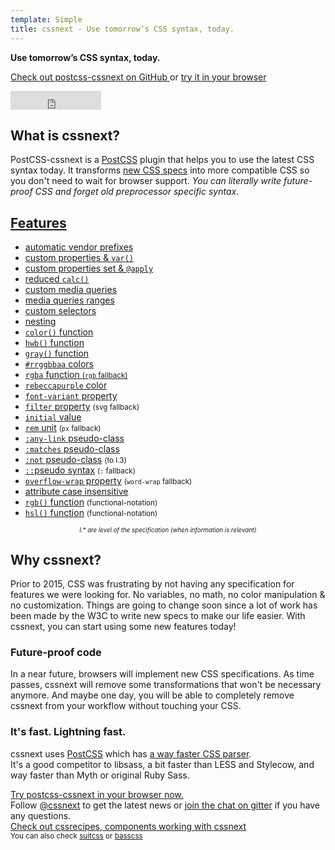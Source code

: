 ```yaml
---
template: Simple
title: cssnext - Use tomorrow’s CSS syntax, today.
---
```

<div class="cssnext-Jumbotron cssnext-Jumbotron--default cssnext-Center cssnext-Light">
  <section class="r-Grid">
    <div class="r-Grid-cell">
      <strong class="cssnext-Jumbotron-title">Use tomorrow’s CSS syntax, today.</strong>
      <p>
        <a
          title="github.com/MoOx/postcss-cssnext"
          href="https://github.com/MoOx/postcss-cssnext"
        >
          Check out postcss-cssnext on GitHub
        </a>
        or
        <a href="/playground/">
          try it in your browser
        </a>
      </p>
      <iframe
        frameborder="0" scrolling="0"
        width="145px" height="30px"
        style="vertical-align: middle"
        src="https://ghbtns.com/github-btn.html?user=MoOx&repo=postcss-cssnext&type=star&count=true&size=large"
      ></iframe>
      <script async src="//cdn.carbonads.com/carbon.js?zoneid=1673&serve=C6AILKT&placement=cssnextio" id="_carbonads_js"></script>
    </div>
  </section>
</div>

<section class="r-Grid cssnext-Section">
  <div class="r-Grid-cell r-minM--1of3">
    <h2 class="cssnext-Section-title">What is cssnext?</h2>
    <p class="cssnext-Section-content">
      PostCSS-cssnext is a <a href="https://github.com/postcss/postcss#readme">PostCSS</a>
      plugin that helps you to use the latest CSS syntax today.
      It transforms
      <a href="http://www.xanthir.com/b4Ko0">new CSS specs</a>
      into more compatible CSS
      so you don't need to wait for browser support.
      <em class="cssnext-Section-highlight">
        You can literally write future-proof CSS
        and forget old preprocessor specific syntax.
      </em>
    </p>
  </div>
  <div class="r-Grid-cell r-minM--2of3">
  <h2 class="cssnext-Section-title"><a href="/features/">Features</a></h2>
    <ul class="r-Grid cssnext-List cssnext-FeaturesList">
      <li class="r-Grid-cell r-minS--1of2">
        <a href="/features/#automatic-vendor-prefixes">automatic vendor prefixes</a>
      </li>
      <li class="r-Grid-cell r-minS--1of2">
        <a href="/features/#custom-properties-var">custom properties &amp; <code>var()</code></a>
      </li>
      <li class="r-Grid-cell r-minS--1of2">
        <a href="/features/#custom-properties-set-apply">custom properties set &amp; <code>@apply</code></a>
      </li>
      <li class="r-Grid-cell r-minS--1of2">
        <a href="/features/#reduced-calc">reduced <code>calc()</code></a>
      </li>
      <li class="r-Grid-cell r-minS--1of2">
        <a href="/features/#custom-media-queries">custom media queries</a>
      </li>
      <li class="r-Grid-cell r-minS--1of2">
        <a href="/features/#media-queries-ranges">media queries ranges</a>
      </li>
      <li class="r-Grid-cell r-minS--1of2">
        <a href="/features/#custom-selectors">custom selectors</a>
      </li>
      <li class="r-Grid-cell r-minS--1of2">
        <a href="/features/#nesting">nesting</a>
      </li>
      <li class="r-Grid-cell r-minS--1of2">
        <a href="/features/#color-function"><code>color()</code> function</a>
      </li>
      <li class="r-Grid-cell r-minS--1of2">
        <a href="/features/#hwb-function"><code>hwb()</code> function</a>
      </li>
      <li class="r-Grid-cell r-minS--1of2">
        <a href="/features/#gray-function"><code>gray()</code> function</a>
      </li>
      <li class="r-Grid-cell r-minS--1of2">
        <a href="/features/#rrggbbaa-colors"><code>#rrggbbaa</code> colors</a>
      </li>
      <li class="r-Grid-cell r-minS--1of2">
        <a href="/features/#rgba-function-rgb-fallback"><code>rgba</code> function
          <small class="cssnext-FeaturesList-small">
            (<code>rgb</code> fallback</code>)
          </small>
        </a>
      </li>
      <li class="r-Grid-cell r-minS--1of2">
        <a href="/features/#rebeccapurple-color"><code>rebeccapurple</code> color</a>
      </li>
      <li class="r-Grid-cell r-minS--1of2">
        <a href="/features/#font-variant-property"><code>font-variant</code> property</a>
      </li>
      <li class="r-Grid-cell r-minS--1of2">
        <a href="/features/#filter-property"><code>filter</code> property</a>
        <small class="cssnext-FeaturesList-small">
          (svg fallback)
        </small>
      </li>
      <li class="r-Grid-cell r-minS--1of2">
        <a href="/features/#initial-value"><code>initial</code> value</a>
      </li>
      <li class="r-Grid-cell r-minS--1of2">
        <a href="/features/#rem-unit-px-fallback"><code>rem</code> unit</a>
        <small class="cssnext-FeaturesList-small">
          (<code>px</code> fallback)
        </small>
      </li>
      <li class="r-Grid-cell r-minS--1of2">
        <a href="/features/#any-link-pseudo-class"><code>:any-link</code> pseudo-class</a>
      </li>
      <li class="r-Grid-cell r-minS--1of2">
        <a href="/features/#matches-pseudo-class"><code>:matches</code> pseudo-class</a>
      </li>
      <li class="r-Grid-cell r-minS--1of2">
        <a href="/features/#not-pseudo-class"><code>:not</code> pseudo-class</a>
        <small class="cssnext-FeaturesList-small">
          (to l.3)
        </small>
      </li>
      <li class="r-Grid-cell r-minS--1of2">
        <a href="/features/#pseudo-syntax-fallback"><code>::</code>pseudo syntax</a>
        <small class="cssnext-FeaturesList-small">
          (<code>:</code> fallback)
        </small>
      </li>
      <li class="r-Grid-cell r-minS--1of2">
        <a href="/features/#replace-overflow-wrap"><code>overflow-wrap</code> property</a>
        <small class="cssnext-FeaturesList-small">
          (<code>word-wrap</code> fallback)
        </small>
      </li>
      <li class="r-Grid-cell r-minS--1of2">
        <a href="/features/#attribute-case-insensitive">attribute case insensitive</a>
      </li>
      <li class="r-Grid-cell r-minS--1of2">
        <a href="/features/#rgb-function-functional-notation"><code>rgb()</code> function</a>
        <small class="cssnext-FeaturesList-small">
          (functional-notation)
        </small>
      </li>
      <li class="r-Grid-cell r-minS--1of2">
        <a href="/features/#hsl-function-functional-notation"><code>hsl()</code> function</a>
        <small class="cssnext-FeaturesList-small">
          (functional-notation)
        </small>
      </li>
    </ul>
    <small
      class="cssnext-FeaturesList-small"
      style="display: block; text-align: center;"
    >
      <small>
        <em>l.* are level of the specification (when information is relevant)</em>
      </small>
    </small>
  </div>
</section>

<section class="cssnext-Jumbotron cssnext-Jumbotron--whiteRoad">
  <div class="r-Grid cssnext-Center">
    <div class="r-Grid-cell r-minM--1of2 cssnext-Section">
      <h2 class="cssnext-Section-title">Why cssnext?</h2>
      <p class="cssnext-Section-content" style="text-align: left">
        Prior to 2015, CSS was frustrating by not having any specification for features we were looking for.
        No variables, no math, no color manipulation & no customization.
        Things are going to change soon since a lot of work has been made by the W3C to write new specs to make our life easier.
        With cssnext, you can start using some new features today!
      </p>
    </div>
  </div>
</section>

<section class="cssnext-Jumbotron cssnext-Jumbotron--darkDeloreanFront cssnext-Light">
  <div class="r-Grid">
    <div class="r-Grid-cell r-minM--1of2 cssnext-Section">
      <h3 class="cssnext-Section-title">Future-proof code</h3>
      <p class="cssnext-Section-content">
        In a near future, browsers will implement new CSS specifications. As time passes, cssnext will remove some transformations that won't be necessary anymore.
        And maybe one day, you will be able to completely remove cssnext from your workflow without touching your CSS.
      </p>
    </div>
  </div>
</section>

<section class="cssnext-Jumbotron cssnext-Jumbotron--lightFast">
  <div class="r-Grid">
    <div class="r-Grid-cell r-minM--1of2"></div>
    <div class="r-Grid-cell r-minM--1of2 cssnext-Section">
      <h3 class="cssnext-Section-title">It's fast. Lightning fast.</h3>
      <p class="cssnext-Section-content">
        cssnext uses <a href="https://github.com/postcss/postcss">PostCSS</a>
        which has
        <a href="https://github.com/postcss/benchmark">a way faster CSS parser</a>.
        <br />
        It's a good competitor to libsass, a bit faster than LESS and Stylecow,
        and way faster than Myth or original Ruby Sass.
      </p>
    </div>
  </div>
</section>

<div class="cssnext-Jumbotron cssnext-Jumbotron--default cssnext-Center cssnext-Light">
  <section class="r-Grid">
    <div class="r-Grid-cell">
      <div class="cssnext-Jumbotron-title">
        <a href="/playground/">Try postcss-cssnext in your browser now.</a>
      </div>
    </div>
  </section>
</div>

<section class="cssnext-Jumbotron cssnext-Center">
  <div class="r-Grid">
    <div class="r-Grid-cell">
      Follow
      <a href="https://twitter.com/cssnext">@cssnext</a>
      to get the latest news
      or
      <a href="https://gitter.im/MoOx/postcss-cssnext">join the chat on gitter</a>
      if you have any questions.
    </div>
  </div>
</section>

<div class="cssnext-Jumbotron cssnext-Jumbotron--cssrecipes cssnext-Center cssnext-Light">
  <section class="r-Grid">
    <div class="r-Grid-cell">
      <div class="cssnext-Jumbotron-title cssnext-Jumbotron-title--smaller">
        <a href="https://cssrecipes.github.io/">Check out cssrecipes, components working with cssnext</a>
      </div>
      <small>
        You can also check
        <a href="https://suitcss.github.io/">suitcss</a>
        or
        <a href="http://www.basscss.com/">basscss</a>
        </small>
    </div>
  </section>
</div>

